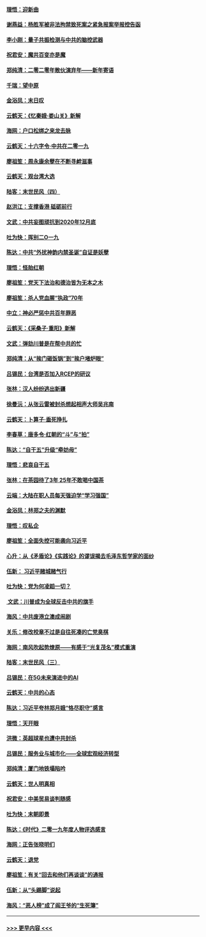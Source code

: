 #### [理悟：迎新曲](../pages/nsc993/n11761152.md?t=01020511) 
#### [谢燕益：杨胜军被非法拘禁致死案之紧急报案举报控告函](../pages/nsc993/n11756134.md?t=01020511) 
#### [李小刚：量子共振检测与中共的脑控武器](../pages/nsc993/n11754518.md?t=01020511) 
#### [祝君安：魔共百变亦是魔](../pages/nsc993/n11754469.md?t=01020511) 
#### [郑纯清：二零二零年散伙演弃年——新年寄语](../pages/nsc993/n11754195.md?t=01020511) 
#### [千瑞：望中原](../pages/nsc993/n11754159.md?t=01020511) 
#### [金浴凤：末日叹](../pages/nsc993/n11752359.md?t=01020511) 
#### [云鹤天：《忆秦娥‧娄山关》新解](../pages/nsc993/n11752348.md?t=01020511) 
#### [海网：户口松绑之来龙去脉](../pages/nsc993/n11752328.md?t=01020511) 
#### [云鹤天：十六字令‧中共在二零一九](../pages/nsc993/n11752305.md?t=01020511) 
#### [廖祖笙：周永康余孽在不断寻衅滋事](../pages/nsc993/n11751013.md?t=01020511) 
#### [云鹤天：观台湾大选](../pages/nsc993/n11751007.md?t=01020511) 
#### [陆客：末世民风（四）](../pages/nsc993/n11749203.md?t=01020511) 
#### [赵洪江：支撑香港 砥砺前行](../pages/nsc993/n11748482.md?t=01020511) 
#### [文武：中共妄图顽抗到2020年12月底](../pages/nsc993/n11748446.md?t=01020511) 
#### [吐为快：挥别二O一九](../pages/nsc993/n11748411.md?t=01020511) 
#### [陈达：中共“外扰神韵内禁圣诞”自证是妖孽](../pages/nsc993/n11748226.md?t=01020511) 
#### [理悟：怪胎红朝](../pages/nsc993/n11748206.md?t=01020511) 
#### [廖祖笙：党天下法治和德治皆为无本之木](../pages/nsc993/n11748135.md?t=01020511) 
#### [廖祖笙：杀人党血腥“执政”70年](../pages/nsc993/n11745144.md?t=01020511) 
#### [中立：神必严惩中共百年罪恶](../pages/nsc993/n11744970.md?t=01020511) 
#### [云鹤天：《采桑子‧重阳》新解](../pages/nsc993/n11744948.md?t=01020511) 
#### [文武：弹劾川普是在帮中共的忙](../pages/nsc993/n11744758.md?t=01020511) 
#### [郑纯清：从“挨门砸饭锅”到“挨户堵炉眼”](../pages/nsc993/n11744745.md?t=01020511) 
#### [吕锡民：台湾是否加入RCEP的研议](../pages/nsc993/n11744701.md?t=01020511) 
#### [张林：汉人纷纷逃出新疆](../pages/nsc993/n11743530.md?t=01020511) 
#### [徐曼沅：从张云雷被封杀想起相声大师吴兆南](../pages/nsc993/n11741816.md?t=01020511) 
#### [云鹤天：卜算子‧垂死挣扎](../pages/nsc993/n11739956.md?t=01020511) 
#### [李春草：唐多令‧红朝的“斗”与“拍”](../pages/nsc993/n11739830.md?t=01020511) 
#### [陈达：“自干五”升级“牵妨母”](../pages/nsc993/n11739724.md?t=01020511) 
#### [理悟：悲哀自干五](../pages/nsc993/n11739547.md?t=01020511) 
#### [张林：在茶园待了3年 25年不敢喝中国茶](../pages/nsc993/n11739240.md?t=01020511) 
#### [云端：大陆在职人员每天强迫学“学习强国”](../pages/nsc993/n11738735.md?t=01020511) 
#### [金浴凤：林郑之夫的渊默](../pages/nsc993/n11737735.md?t=01020511) 
#### [理悟：叹私企](../pages/nsc993/n11737715.md?t=01020511) 
#### [廖祖笙：全面失控可能袭向习近平](../pages/nsc993/n11737704.md?t=01020511) 
#### [心升：从《矛盾论》《实践论》的谬误揭去毛泽东哲学家的面纱](../pages/nsc993/n11736962.md?t=01020511) 
#### [伍新： 习近平赌城赌气行](../pages/nsc993/n11736929.md?t=01020511) 
#### [吐为快：党为何凌蹈一切？](../pages/nsc993/n11736915.md?t=01020511) 
#### [ 文武：川普成为全球反击中共的旗手](../pages/nsc993/n11736882.md?t=01020511) 
#### [海风：中共废港立澳成闹剧](../pages/nsc993/n11735857.md?t=01020511) 
#### [关乐：修改校章不过是自往死凑的亡党臭棋](../pages/nsc993/n11735097.md?t=01020511) 
#### [海网：南风吹起势燎原——有感于“光复茂名”模式重演](../pages/nsc993/n11732308.md?t=01020511) 
#### [陆客：末世民风（三）](../pages/nsc993/n11732211.md?t=01020511) 
#### [吕锡民：在5G未来演进中的AI](../pages/nsc993/n11730010.md?t=01020511) 
#### [云鹤天：中共的心态](../pages/nsc993/n11729906.md?t=01020511) 
#### [陈达：习近平夸林郑月娥“恪尽职守”感言](../pages/nsc993/n11729881.md?t=01020511) 
#### [理悟：天开眼](../pages/nsc993/n11729699.md?t=01020511) 
#### [洪微：英超球星也遭中共封杀](../pages/nsc993/n11727243.md?t=01020511) 
#### [吕锡民：服务业与城市化——全球宏观经济转型](../pages/nsc993/n11725845.md?t=01020511) 
#### [郑纯清：厦门地铁塌陷吟](../pages/nsc993/n11725813.md?t=01020511) 
#### [云鹤天：世人明真相](../pages/nsc993/n11725621.md?t=01020511) 
#### [祝君安：中美贸易谈判随感](../pages/nsc993/n11725609.md?t=01020511) 
#### [吐为快：末朝即景](../pages/nsc993/n11723365.md?t=01020511) 
#### [陈达：《时代》二零一九年度人物评选感言](../pages/nsc993/n11723337.md?t=01020511) 
#### [海网：正告张晓明们](../pages/nsc993/n11723228.md?t=01020511) 
#### [云鹤天：退党](../pages/nsc993/n11723056.md?t=01020511) 
#### [廖祖笙：有关“回去和他们再谈谈”的通报](../pages/nsc993/n11722442.md?t=01020511) 
#### [伍新：从“头踢脚”说起](../pages/nsc993/n11722429.md?t=01020511) 
#### [海风：“恶人榜”成了阎王爷的“生死簿”](../pages/nsc993/n11722272.md?t=01020511) 

----
#### [ >>> 更早内容 <<< ](../indexes/nsc993-earlier.md)
